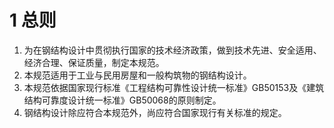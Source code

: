 # 1 总则

1. 为在钢结构设计中贯彻执行国家的技术经济政策，做到技术先进、安全适用、经济合理、保证质量，制定本规范。
2. 本规范适用于工业与民用房屋和一般构筑物的钢结构设计。
3. 本规范依据国家现行标准《工程结构可靠性设计统一标准》GB50153及《建筑结构可靠度设计统一标准》GB50068的原则制定。
4. 钢结构设计除应符合本规范外，尚应符合国家现行有关标准的规定。